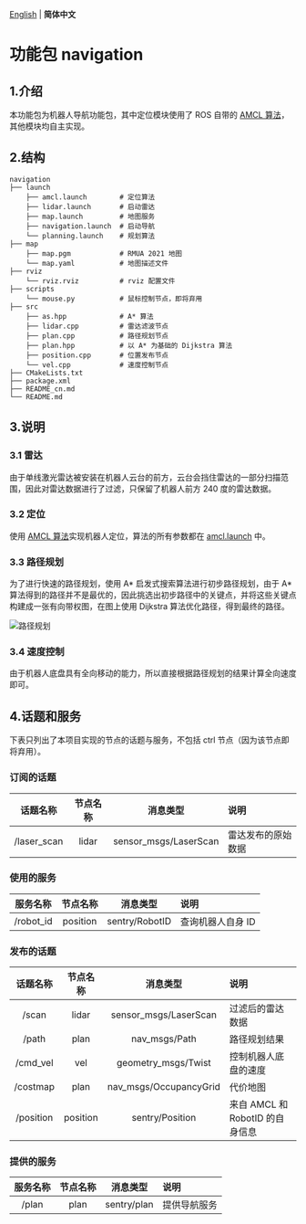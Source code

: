 [English](README.md) | __简体中文__

# 功能包 navigation

## 1.介绍

本功能包为机器人导航功能包，其中定位模块使用了 ROS 自带的 [AMCL 算法](https://wiki.ros.org/amcl)，其他模块均自主实现。

## 2.结构

```
navigation
├── launch
    ├── amcl.launch        # 定位算法
    ├── lidar.launch       # 启动雷达
    ├── map.launch         # 地图服务
    ├── navigation.launch  # 启动导航
    └── planning.launch    # 规划算法
├── map
    ├── map.pgm            # RMUA 2021 地图
    └── map.yaml           # 地图描述文件
├── rviz
    └── rviz.rviz          # rviz 配置文件
├── scripts
    └── mouse.py           # 鼠标控制节点，即将弃用
├── src
    ├── as.hpp             # A* 算法
    ├── lidar.cpp          # 雷达滤波节点
    ├── plan.cpp           # 路径规划节点
    ├── plan.hpp           # 以 A* 为基础的 Dijkstra 算法
    ├── position.cpp       # 位置发布节点
    └── vel.cpp            # 速度控制节点
├── CMakeLists.txt
├── package.xml
├── README_cn.md
└── README.md
```

## 3.说明

### 3.1 雷达

由于单线激光雷达被安装在机器人云台的前方，云台会挡住雷达的一部分扫描范围，因此对雷达数据进行了过滤，只保留了机器人前方 240 度的雷达数据。

### 3.2 定位

使用 [AMCL 算法](https://wiki.ros.org/amcl)实现机器人定位，算法的所有参数都在 [amcl.launch](launch/amcl.launch) 中。

### 3.3 路径规划

为了进行快速的路径规划，使用 A* 启发式搜索算法进行初步路径规划，由于 A* 算法得到的路径并不是最优的，因此挑选出初步路径中的关键点，并将这些关键点构建成一张有向带权图，在图上使用 Dijkstra 算法优化路径，得到最终的路径。

![路径规划](../../images/navigation/planning.gif)

### 3.4 速度控制

由于机器人底盘具有全向移动的能力，所以直接根据路径规划的结果计算全向速度即可。

## 4.话题和服务

下表只列出了本项目实现的节点的话题与服务，不包括 ctrl 节点（因为该节点即将弃用）。

### 订阅的话题

| 话题名称           | 节点名称 | 消息类型             | 说明              |
|:-----------------:|:------:|:---------------------:|:-----------------|
| /laser_scan       | lidar  | sensor_msgs/LaserScan | 雷达发布的原始数据 |

### 使用的服务

| 服务名称   | 节点名称  | 消息类型       | 说明             |
|:---------:|:--------:|:--------------:|:-----------------|
| /robot_id | position | sentry/RobotID | 查询机器人自身 ID |

### 发布的话题

| 话题名称   | 节点名称  | 消息类型               | 说明                           |
|:---------:|:--------:|:----------------------:|:------------------------------|
| /scan     | lidar    | sensor_msgs/LaserScan  | 过滤后的雷达数据                |
| /path     | plan     | nav_msgs/Path          | 路径规划结果                   |
| /cmd_vel  | vel      | geometry_msgs/Twist    | 控制机器人底盘的速度            |
| /costmap  | plan     | nav_msgs/OccupancyGrid | 代价地图                       |
| /position | position | sentry/Position        | 来自 AMCL 和 RobotID 的自身信息 |

### 提供的服务

| 服务名称 | 节点名称 | 消息类型     | 说明        |
|:-------:|:------:|:-----------:|:-----------|
| /plan   | plan   | sentry/plan | 提供导航服务 |
